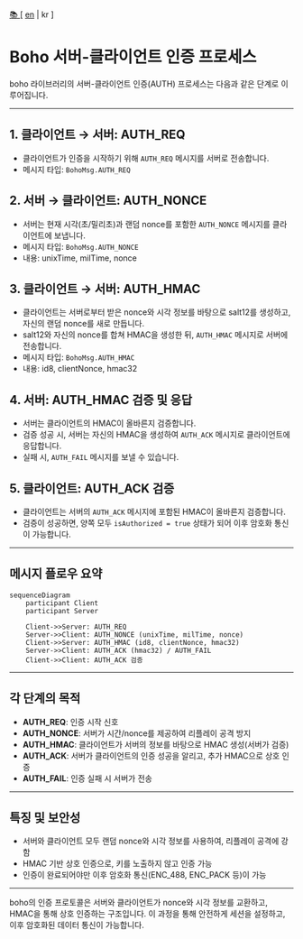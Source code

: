 [ 📚 ](./README-kr.md) [ [en](./AUTH_PROCESS.md) | kr ]

# Boho 서버-클라이언트 인증 프로세스

boho 라이브러리의 서버-클라이언트 인증(AUTH) 프로세스는 다음과 같은 단계로 이루어집니다.

---

## 1. 클라이언트 → 서버: AUTH_REQ
- 클라이언트가 인증을 시작하기 위해 `AUTH_REQ` 메시지를 서버로 전송합니다.
- 메시지 타입: `BohoMsg.AUTH_REQ`

## 2. 서버 → 클라이언트: AUTH_NONCE
- 서버는 현재 시각(초/밀리초)과 랜덤 nonce를 포함한 `AUTH_NONCE` 메시지를 클라이언트에 보냅니다.
- 메시지 타입: `BohoMsg.AUTH_NONCE`
- 내용: unixTime, milTime, nonce

## 3. 클라이언트 → 서버: AUTH_HMAC
- 클라이언트는 서버로부터 받은 nonce와 시각 정보를 바탕으로 salt12를 생성하고, 자신의 랜덤 nonce를 새로 만듭니다.
- salt12와 자신의 nonce를 합쳐 HMAC을 생성한 뒤, `AUTH_HMAC` 메시지로 서버에 전송합니다.
- 메시지 타입: `BohoMsg.AUTH_HMAC`
- 내용: id8, clientNonce, hmac32

## 4. 서버: AUTH_HMAC 검증 및 응답
- 서버는 클라이언트의 HMAC이 올바른지 검증합니다.
- 검증 성공 시, 서버는 자신의 HMAC을 생성하여 `AUTH_ACK` 메시지로 클라이언트에 응답합니다.
- 실패 시, `AUTH_FAIL` 메시지를 보낼 수 있습니다.

## 5. 클라이언트: AUTH_ACK 검증
- 클라이언트는 서버의 `AUTH_ACK` 메시지에 포함된 HMAC이 올바른지 검증합니다.
- 검증이 성공하면, 양쪽 모두 `isAuthorized = true` 상태가 되어 이후 암호화 통신이 가능합니다.

---

## 메시지 플로우 요약

```mermaid
sequenceDiagram
    participant Client
    participant Server

    Client->>Server: AUTH_REQ
    Server->>Client: AUTH_NONCE (unixTime, milTime, nonce)
    Client->>Server: AUTH_HMAC (id8, clientNonce, hmac32)
    Server->>Client: AUTH_ACK (hmac32) / AUTH_FAIL
    Client->>Client: AUTH_ACK 검증
```

---

## 각 단계의 목적

- **AUTH_REQ**: 인증 시작 신호
- **AUTH_NONCE**: 서버가 시간/nonce를 제공하여 리플레이 공격 방지
- **AUTH_HMAC**: 클라이언트가 서버의 정보를 바탕으로 HMAC 생성(서버가 검증)
- **AUTH_ACK**: 서버가 클라이언트의 인증 성공을 알리고, 추가 HMAC으로 상호 인증
- **AUTH_FAIL**: 인증 실패 시 서버가 전송

---

## 특징 및 보안성

- 서버와 클라이언트 모두 랜덤 nonce와 시각 정보를 사용하여, 리플레이 공격에 강함
- HMAC 기반 상호 인증으로, 키를 노출하지 않고 인증 가능
- 인증이 완료되어야만 이후 암호화 통신(ENC_488, ENC_PACK 등)이 가능

---

boho의 인증 프로토콜은 서버와 클라이언트가 nonce와 시각 정보를 교환하고, HMAC을 통해 상호 인증하는 구조입니다. 이 과정을 통해 안전하게 세션을 설정하고, 이후 암호화된 데이터 통신이 가능합니다. 